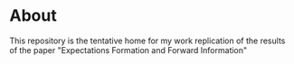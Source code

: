 # About

This repository is the tentative home for my work replication of the results of the paper "Expectations Formation and Forward Information" 
